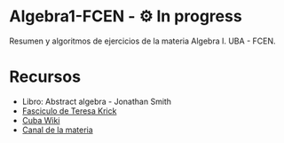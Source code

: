 # Algebra1-FCEN - ⚙️ In progress

Resumen y algoritmos de ejercicios de la materia Algebra I. UBA - FCEN.

# Recursos
- Libro: Abstract algebra - Jonathan Smith
- [Fasciculo de Teresa Krick](https://cms.dm.uba.ar/academico/materias/2docuat2023/Algebra%20I/depto/public/grado/fascgrado9.pdf) 
- [Cuba Wiki](https://www.cubawiki.com.ar/index.php/%C3%81lgebra_I)
- [Canal de la materia](https://www.youtube.com/@AlgebraIC-gu7oc)


